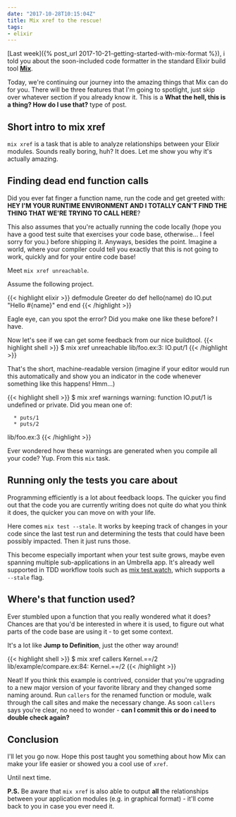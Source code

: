 ```yaml
---
date: "2017-10-28T10:15:04Z"
title: Mix xref to the rescue!
tags:
- elixir
---
```


[Last week]({% post_url 2017-10-21-getting-started-with-mix-format %}), i told you about the soon-included code formatter in the standard Elixir build tool [**Mix**](https://hexdocs.pm/mix/Mix.html).

Today, we're continuing our journey into the amazing things that Mix can do for you.
There will be three features that I'm going to spotlight, just skip over whatever section
if you already know it. This is a __What the hell, this is a thing? How do I use that?__ type of post.

## Short intro to mix xref
`mix xref` is a task that is able to analyze relationships between your Elixir modules.
Sounds really boring, huh? It does. Let me show you why it's actually amazing.

## Finding dead end function calls

Did you ever fat finger a function name, run the code and get greeted with:
**HEY I'M YOUR RUNTIME ENVIRONMENT AND I TOTALLY CAN'T FIND THE THING THAT WE'RE TRYING TO CALL HERE**?

This also assumes that you're actually running the code locally (hope you have a good test suite that exercises your code base, otherwise... I feel sorry for you.) before shipping it. Anyways, besides the point. Imagine a world, where your compiler could tell you exactly that this is not going to work, quickly and for your entire code base!

Meet `mix xref unreachable`.

Assume the following project.

{{< highlight elixir >}}
defmodule Greeter do
  def hello(name) do
    IO.put "Hello #{name}"
  end
end
{{< /highlight >}}

Eagle eye, can you spot the error? Did you make one like these before? I have.

Now let's see if we can get some feedback from our nice buildtool.
{{< highlight shell >}}
$ mix xref unreachable
lib/foo.ex:3: IO.put/1
{{< /highlight >}}


That's the short, machine-readable version (imagine if your editor would run this automatically and show you an indicator in the code whenever something like this happens! Hmm...)

{{< highlight shell >}}
$ mix xref warnings
warning: function IO.put/1 is undefined or private. Did you mean one of:

      * puts/1
      * puts/2

  lib/foo.ex:3
{{< /highlight >}}

Ever wondered how these warnings are generated when you compile all your code? Yup. From this `mix` task.

## Running only the tests you care about

Programming efficiently is a lot about feedback loops. The quicker you find out that
the code you are currently writing does not quite do what you think it does, the quicker
you can move on with your life.

Here comes `mix test --stale`.
It works by keeping track of changes in your code since the last test run and determining the tests that could have been possibly impacted. Then it just runs those.

This become especially important when your test suite grows, maybe even spanning multiple sub-applications in an Umbrella app. It's already well supported in TDD workflow tools such as [mix test.watch](https://github.com/lpil/mix-test.watch), which supports a `--stale` flag.

## Where's that function used?

Ever stumbled upon a function that you really wondered what it does? Chances are that you'd be interested in where it is used, to figure out what parts of the code base are using it - to get some context.

It's a lot like __Jump to Definition__, just the other way around!


{{< highlight shell >}}
$ mix xref callers Kernel.==/2
lib/example/compare.ex:84: Kernel.==/2
{{< /highlight >}}

Neat! If you think this example is contrived, consider that you're upgrading to a new major version of your favorite library and they changed some naming around. Run `callers` for the renamed function or module, walk through the call sites and make the necessary change. As soon `callers` says you're clear, no need to wonder - **can I commit this or do i need to double check again?**

## Conclusion
I'll let you go now. Hope this post taught you something about how Mix can make your life easier or showed you a cool use of `xref`.

Until next time.

**P.S.** Be aware that `mix xref` is also able to output **all** the relationships between your application modules (e.g. in graphical format) - it'll come back to you in case you ever need it.

